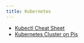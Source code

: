 ```yaml
---
title: Kubernetes
---
```


* [Kubectl Cheat Sheet](https://kubernetes.io/docs/reference/kubectl/cheatsheet/)
* [Kubernetes Cluster on Pis](https://ttt.io/anatomy-of-my-kubernetes-cluster)
